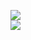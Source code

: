 [![](https://img.shields.io/badge/Made%20With-Github%20Spray-lightgrey.svg?style=for-the-badge&logo=github)](https://github.com/Annihil/github-spray#7986)  
[![](https://i.imgur.com/2DrTn0Z.gif)](https://github.com/Annihil/github-spray)